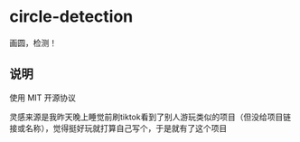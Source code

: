 # circle-detection
画圆，检测！

## 说明
使用 MIT 开源协议

灵感来源是我昨天晚上睡觉前刷tiktok看到了别人游玩类似的项目（但没给项目链接或名称），觉得挺好玩就打算自己写个，于是就有了这个项目